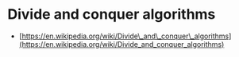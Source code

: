 # Divide and conquer algorithms

- [https://en.wikipedia.org/wiki/Divide\_and\_conquer\_algorithms](https://en.wikipedia.org/wiki/Divide_and_conquer_algorithms)